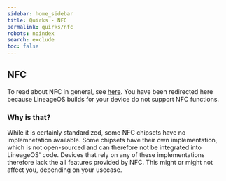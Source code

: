 ```yaml
---
sidebar: home_sidebar
title: Quirks - NFC
permalink: quirks/nfc
robots: noindex
search: exclude
toc: false
---
```


## NFC

To read about NFC in general, see [here](https://en.wikipedia.org/wiki/Near-field_communication).
You have been redirected here because LineageOS builds for your device do not support NFC functions.

### Why is that?

While it is certainly standardized, some NFC chipsets have no implemnetation available.
Some chipsets have their own implementation, which is not open-sourced and can therefore not be integrated into LineageOS' code.
Devices that rely on any of these implementations therefore lack the all features provided by NFC.
This might or might not affect you, depending on your usecase.
